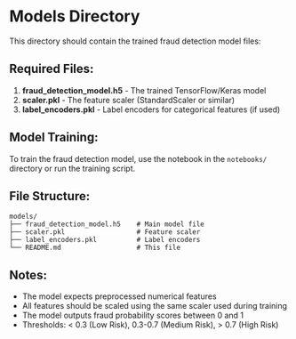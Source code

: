 # Models Directory

This directory should contain the trained fraud detection model files:

## Required Files:

1. **fraud_detection_model.h5** - The trained TensorFlow/Keras model
2. **scaler.pkl** - The feature scaler (StandardScaler or similar)
3. **label_encoders.pkl** - Label encoders for categorical features (if used)

## Model Training:

To train the fraud detection model, use the notebook in the `notebooks/` directory or run the training script.

## File Structure:
```
models/
├── fraud_detection_model.h5    # Main model file
├── scaler.pkl                  # Feature scaler
├── label_encoders.pkl          # Label encoders
└── README.md                   # This file
```

## Notes:
- The model expects preprocessed numerical features
- All features should be scaled using the same scaler used during training
- The model outputs fraud probability scores between 0 and 1
- Thresholds: < 0.3 (Low Risk), 0.3-0.7 (Medium Risk), > 0.7 (High Risk)